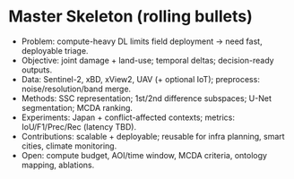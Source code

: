 # Master Skeleton (rolling bullets)

- Problem: compute-heavy DL limits field deployment → need fast, deployable triage.
- Objective: joint damage + land-use; temporal deltas; decision-ready outputs.
- Data: Sentinel-2, xBD, xView2, UAV (+ optional IoT); preprocess: noise/resolution/band merge.
- Methods: SSC representation; 1st/2nd difference subspaces; U-Net segmentation; MCDA ranking.
- Experiments: Japan + conflict-affected contexts; metrics: IoU/F1/Prec/Rec (latency TBD).
- Contributions: scalable + deployable; reusable for infra planning, smart cities, climate monitoring.
- Open: compute budget, AOI/time window, MCDA criteria, ontology mapping, ablations.
